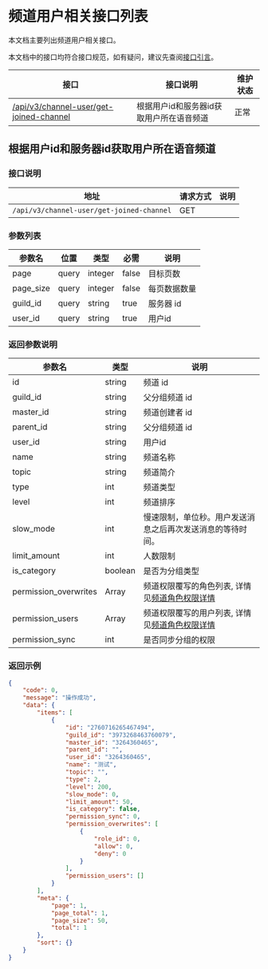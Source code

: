 # 频道用户相关接口列表

本文档主要列出频道用户相关接口。

本文档中的接口均符合接口规范，如有疑问，建议先查阅[接口引言](https://developer.kaiheila.cn/doc/reference)。

| 接口                                                                                       | 接口说明             | 维护状态 |
| ------------------------------------------------------------------------------------------ | -------------------- | -------- |
| [/api/v3/channel-user/get-joined-channel](#根据用户id和服务器id获取用户所在语音频道)                                 | 根据用户id和服务器id获取用户所在语音频道  | 正常   |
## 根据用户id和服务器id获取用户所在语音频道

### 接口说明

| 地址                   | 请求方式 | 说明 |
| ---------------------- | -------- | ---- |
| `/api/v3/channel-user/get-joined-channel` | GET      |      |

### 参数列表

| 参数名    | 位置  | 类型    | 必需  | 说明                                      |
| --------- | ----- | ------- | ----- | ----------------------------------------- |
| page      | query | integer | false | 目标页数                                  |
| page_size | query | integer | false | 每页数据数量                              |
| guild_id  | query | string  | true  | 服务器 id                                 |
| user_id   | query | string | true | 用户id |

### 返回参数说明

| 参数名       | 类型    | 说明           |
| ------------ | ------- | -------------- |
| id           | string  | 频道 id        |
| guild_id     | string  | 父分组频道 id  |
| master_id    | string  | 频道创建者 id  |
| parent_id    | string  | 父分组频道 id  |
| user_id      | string  | 用户id        |
| name         | string  | 频道名称       |
| topic        | string  | 频道简介       |
| type         | int     | 频道类型       |
| level        | int     | 频道排序       |
| slow_mode    | int     | 慢速限制，单位秒。用户发送消息之后再次发送消息的等待时间。 |
| limit_amount | int     | 人数限制       |
| is_category  | boolean | 是否为分组类型 |
| permission_overwrites | Array | 频道权限覆写的角色列表, 详情见[频道角色权限详情](https://developer.kaiheila.cn/doc/http/channel#%E9%A2%91%E9%81%93%E8%A7%92%E8%89%B2%E6%9D%83%E9%99%90%E8%AF%A6%E6%83%85) |
| permission_users      | Array | 频道权限覆写的用户列表, 详情见[频道角色权限详情](https://developer.kaiheila.cn/doc/http/channel#%E9%A2%91%E9%81%93%E8%A7%92%E8%89%B2%E6%9D%83%E9%99%90%E8%AF%A6%E6%83%85) |
| permission_sync       | int   | 是否同步分组的权限                                                                                                                                                                  |

### 返回示例

```json
{
    "code": 0,
    "message": "操作成功",
    "data": {
        "items": [
            {
                "id": "2760716265467494",
                "guild_id": "3973268463760079",
                "master_id": "3264360465",
                "parent_id": "",
                "user_id": "3264360465",
                "name": "测试",
                "topic": "",
                "type": 2,
                "level": 200,
                "slow_mode": 0,
                "limit_amount": 50,
                "is_category": false,
                "permission_sync": 0,
                "permission_overwrites": [
                    {
                        "role_id": 0,
                        "allow": 0,
                        "deny": 0
                    }
                ],
                "permission_users": []
            }
        ],
        "meta": {
            "page": 1,
            "page_total": 1,
            "page_size": 50,
            "total": 1
        },
        "sort": {}
    }
}
```
